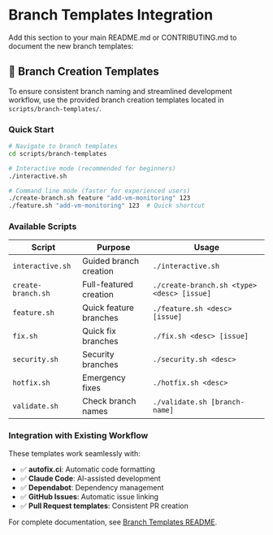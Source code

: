 # Branch Templates Integration

Add this section to your main README.md or CONTRIBUTING.md to document the new branch templates:

## 🌿 Branch Creation Templates

To ensure consistent branch naming and streamlined development workflow, use the provided branch creation templates located in `scripts/branch-templates/`.

### Quick Start

```bash
# Navigate to branch templates
cd scripts/branch-templates

# Interactive mode (recommended for beginners)
./interactive.sh

# Command line mode (faster for experienced users)
./create-branch.sh feature "add-vm-monitoring" 123
./feature.sh "add-vm-monitoring" 123  # Quick shortcut
```

### Available Scripts

| Script | Purpose | Usage |
|--------|---------|-------|
| `interactive.sh` | Guided branch creation | `./interactive.sh` |
| `create-branch.sh` | Full-featured creation | `./create-branch.sh <type> <desc> [issue]` |
| `feature.sh` | Quick feature branches | `./feature.sh <desc> [issue]` |
| `fix.sh` | Quick fix branches | `./fix.sh <desc> [issue]` |
| `security.sh` | Security branches | `./security.sh <desc>` |
| `hotfix.sh` | Emergency fixes | `./hotfix.sh <desc>` |
| `validate.sh` | Check branch names | `./validate.sh [branch-name]` |

### Integration with Existing Workflow

These templates work seamlessly with:
- ✅ **autofix.ci**: Automatic code formatting
- ✅ **Claude Code**: AI-assisted development  
- ✅ **Dependabot**: Dependency management
- ✅ **GitHub Issues**: Automatic issue linking
- ✅ **Pull Request templates**: Consistent PR creation

For complete documentation, see [Branch Templates README](scripts/branch-templates/README.md).
